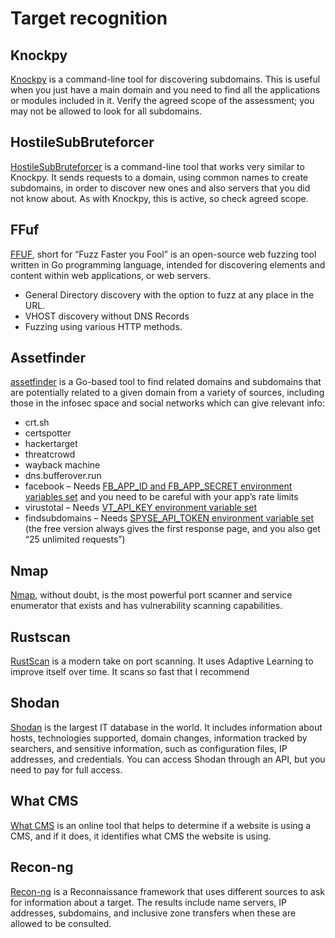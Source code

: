 # Target recognition

## Knockpy

[Knockpy](https://github.com/guelfoweb/knock) is a command-line tool for discovering subdomains. This is useful when you just have a main domain and you need to find all the applications or modules included in it. Verify the agreed scope of the assessment; you may not be allowed to look for all subdomains.

## HostileSubBruteforcer

[HostileSubBruteforcer](https://github.com/nahamsec/HostileSubBruteforcer) is a command-line tool that works very similar to Knockpy. It sends requests to a domain, using common names to create subdomains, in order to discover new ones and also servers that you did not know about. As with Knockpy, this is active, so check agreed scope.

## FFuf

[FFUF](https://github.com/ffuf/ffuf), short for “Fuzz Faster you Fool” is an open-source web fuzzing tool written in Go programming language, intended for discovering elements and content within web applications, or web servers.

* General Directory discovery with the option to fuzz at any place in the URL.
* VHOST discovery without DNS Records
* Fuzzing using various HTTP methods.

## Assetfinder

[assetfinder](https://github.com/tomnomnom/assetfinder) is a Go-based tool to find related domains and subdomains that are potentially related to a given domain from a variety of sources, including those in the infosec space and social networks which can give relevant info:

* crt.sh
* certspotter
* hackertarget
* threatcrowd
* wayback machine
* dns.bufferover.run
* facebook – Needs [FB_APP_ID and FB_APP_SECRET environment variables set](https://developers.facebook.com/) and you need to be careful with your app’s rate limits
* virustotal – Needs [VT_API_KEY environment variable set](https://developers.virustotal.com/reference)
* findsubdomains – Needs [SPYSE_API_TOKEN environment variable set](https://spyse.com/apidocs) (the free version always gives the first response page, and you also get “25 unlimited requests”)

## Nmap

[Nmap](https://nmap.org/), without doubt, is the most powerful port scanner and service
enumerator that exists and has vulnerability scanning capabilities.

## Rustscan

[RustScan](https://github.com/RustScan/RustScan) is a modern take on port scanning. It uses Adaptive Learning to improve itself over time. It scans so fast that I recommend 

## Shodan

[Shodan](https://www.shodan.io) is the largest IT database in the world. It includes information about hosts, technologies supported, domain changes, information tracked by searchers, and sensitive information, such as configuration files, IP addresses, and credentials. You can access Shodan through an API, but you need to pay for full access.

## What CMS

[What CMS](https://whatcms.org/) is an online tool that helps to determine if a website is using a CMS, and if it does, it identifies what CMS the website is using.

## Recon-ng

[Recon-ng](https://bitbucket.org/LaNMaSteR53/recon-ng) is a Reconnaissance framework that uses different sources to ask for information about a target. The results include name servers, IP addresses, subdomains, and inclusive zone transfers when these are allowed to be consulted.